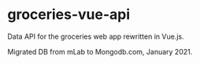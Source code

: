# groceries-vue-api

Data API for the groceries web app rewritten in Vue.js.

Migrated DB from mLab to Mongodb.com, January 2021.
